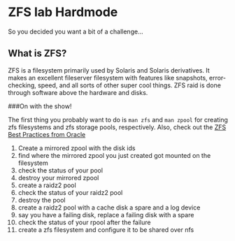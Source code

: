 ZFS lab Hardmode
================

So you decided you want a bit of a challenge...

What is ZFS?
------------

ZFS is a filesystem primarily used by Solaris and Solaris derivatives. It makes an excellent fileserver filesystem with features like snapshots, error-checking, speed, and all sorts of other super cool things. ZFS raid is done through software above the hardware and disks.

###On with the show!

The first thing you probably want to do is `man zfs` and `man zpool` for creating zfs filesystems and zfs storage pools, respectively. Also, check out the [ZFS Best Practices from Oracle][ZFS]

1. Create a mirrored zpool with the disk ids
2. find where the mirrored zpool you just created got mounted on the filesystem
3. check the status of your pool
4. destroy your mirrored zpool
5. create a raidz2 pool
6. check the status of your raidz2 pool
7. destroy the pool 
8. create a raidz2 pool with a cache disk a spare and a log device
9. say you have a failing disk, replace a failing disk with a spare
10. check the status of your rpool after the failure 
11. create a zfs filesystem and configure it to be shared over nfs

[ZFS]:http://docs.oracle.com/cd/E23824_01/html/E24456/storage-4.html
